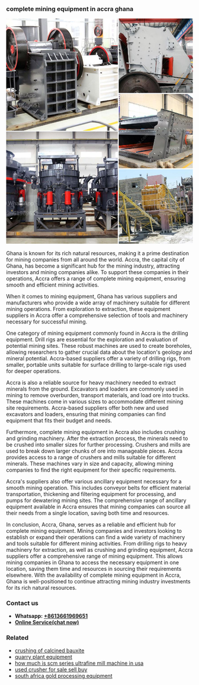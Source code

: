 <h3>complete mining equipment in accra ghana</h3><img src='1708589316.jpg' alt=''><p>Ghana is known for its rich natural resources, making it a prime destination for mining companies from all around the world. Accra, the capital city of Ghana, has become a significant hub for the mining industry, attracting investors and mining companies alike. To support these companies in their operations, Accra offers a range of complete mining equipment, ensuring smooth and efficient mining activities.</p><p>When it comes to mining equipment, Ghana has various suppliers and manufacturers who provide a wide array of machinery suitable for different mining operations. From exploration to extraction, these equipment suppliers in Accra offer a comprehensive selection of tools and machinery necessary for successful mining.</p><p>One category of mining equipment commonly found in Accra is the drilling equipment. Drill rigs are essential for the exploration and evaluation of potential mining sites. These robust machines are used to create boreholes, allowing researchers to gather crucial data about the location's geology and mineral potential. Accra-based suppliers offer a variety of drilling rigs, from smaller, portable units suitable for surface drilling to large-scale rigs used for deeper operations.</p><p>Accra is also a reliable source for heavy machinery needed to extract minerals from the ground. Excavators and loaders are commonly used in mining to remove overburden, transport materials, and load ore into trucks. These machines come in various sizes to accommodate different mining site requirements. Accra-based suppliers offer both new and used excavators and loaders, ensuring that mining companies can find equipment that fits their budget and needs.</p><p>Furthermore, complete mining equipment in Accra also includes crushing and grinding machinery. After the extraction process, the minerals need to be crushed into smaller sizes for further processing. Crushers and mills are used to break down larger chunks of ore into manageable pieces. Accra provides access to a range of crushers and mills suitable for different minerals. These machines vary in size and capacity, allowing mining companies to find the right equipment for their specific requirements.</p><p>Accra's suppliers also offer various ancillary equipment necessary for a smooth mining operation. This includes conveyor belts for efficient material transportation, thickening and filtering equipment for processing, and pumps for dewatering mining sites. The comprehensive range of ancillary equipment available in Accra ensures that mining companies can source all their needs from a single location, saving both time and resources.</p><p>In conclusion, Accra, Ghana, serves as a reliable and efficient hub for complete mining equipment. Mining companies and investors looking to establish or expand their operations can find a wide variety of machinery and tools suitable for different mining activities. From drilling rigs to heavy machinery for extraction, as well as crushing and grinding equipment, Accra suppliers offer a comprehensive range of mining equipment. This allows mining companies in Ghana to access the necessary equipment in one location, saving them time and resources in sourcing their requirements elsewhere. With the availability of complete mining equipment in Accra, Ghana is well-positioned to continue attracting mining industry investments for its rich natural resources.</p><h3>Contact us</h3><ul><li><strong>Whatsapp:&nbsp;<a href="https://wa.me/8613661969651">+8613661969651</a></strong></li><li><a href="https://swt.shibang-china.com/?git&amp;zhl&amp;complete mining equipment in accra ghana"><strong>Online Service(chat now)</strong></a></li></ul><h3>Related</h3><ul><li><a href='crushing of calcined bauxite.md'>crushing of calcined bauxite</a></li><li><a href='quarry plant equipment.md'>quarry plant equipment</a></li><li><a href='how much is scm series ultrafine mill machine in usa.md'>how much is scm series ultrafine mill machine in usa</a></li><li><a href='used crusher for sale sell buy.md'>used crusher for sale sell buy</a></li><li><a href='south africa gold processing equipment.md'>south africa gold processing equipment</a></li></ul>